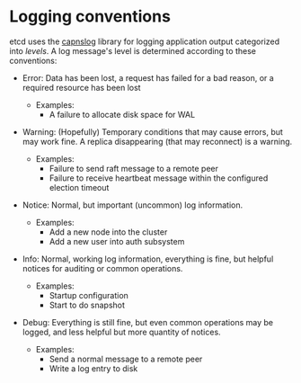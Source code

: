 # Logging conventions

etcd uses the [capnslog][capnslog] library for logging application output categorized into *levels*. A log message's level is determined according to these conventions:

* Error: Data has been lost, a request has failed for a bad reason, or a required resource has been lost
  * Examples:
    * A failure to allocate disk space for WAL

* Warning: (Hopefully) Temporary conditions that may cause errors, but may work fine. A replica disappearing (that may reconnect) is a warning.
  * Examples:
    * Failure to send raft message to a remote peer
    * Failure to receive heartbeat message within the configured election timeout

* Notice: Normal, but important (uncommon) log information.
  * Examples:
    * Add a new node into the cluster
    * Add a new user into auth subsystem

* Info: Normal, working log information, everything is fine, but helpful notices for auditing or common operations.
  * Examples:
    * Startup configuration
    * Start to do snapshot

* Debug: Everything is still fine, but even common operations may be logged, and less helpful but more quantity of notices.
  * Examples:
    * Send a normal message to a remote peer
    * Write a log entry to disk

[capnslog]: https://github.com/coreos/pkg/tree/master/capnslog
